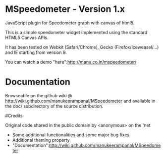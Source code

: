 # MSpeedometer - Version 1.x
JavaScript plugin for Speedometer graph with canvas of html5.

This is a simple speedometer widget implemented using the standard HTML5 Canvas APIs.

It has been tested on Webkit (Safari/Chrome), Gecko (Firefox/Iceweasel/...) and IE starting from version 9.

You can watch a demo "here":http://manu.co.in/mspeedometer/

# Documentation

Browseable on the github wiki @ http://wiki.github.com/manukeerampanal/MSpeedometer and available in the doc/ subdirectory of the source distribution.

#Credits

Original code shared in the public domain by &lt;anonymous&gt; on the 'net



* Some additional functionalities and some major bug fixes
* Additional theming property
* "Documentation":http://wiki.github.com/manukeerampanal/MSpeedometer

